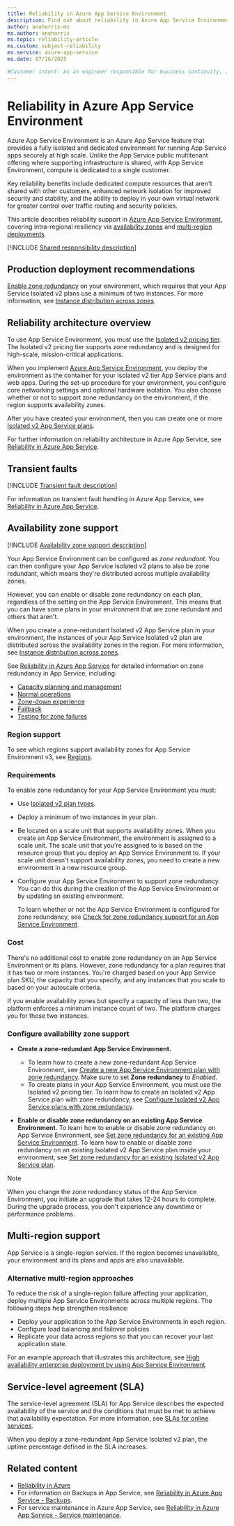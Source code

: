 ```yaml
---
title: Reliability in Azure App Service Environment
description: Find out about reliability in Azure App Service Environment, including availability zones and multi-region deployments. 
author: anaharris-ms 
ms.author: anaharris
ms.topic: reliability-article
ms.custom: subject-reliability
ms.service: azure-app-service
ms.date: 07/16/2025

#Customer intent: As an engineer responsible for business continuity, I want to understand the details of how Azure App Service Environment works from a reliability perspective and plan resiliency strategies in alignment with the exact processes that Azure services follow during different kinds of situations.
---
```


# Reliability in Azure App Service Environment

Azure App Service Environment is an Azure App Service feature that provides a fully isolated and dedicated environment for running App Service apps securely at high scale. Unlike the App Service public multitenant offering where supporting infrastructure is shared, with App Service Environment, compute is dedicated to a single customer.

Key reliability benefits include dedicated compute resources that aren't shared with other customers, enhanced network isolation for improved security and stability, and the ability to deploy in your own virtual network for greater control over traffic routing and security policies.

This article describes reliability support in [Azure App Service Environment](../app-service/environment/overview.md), covering intra-regional resiliency via [availability zones](#availability-zone-support) and [multi-region deployments](#multi-region-support).


[!INCLUDE [Shared responsibility description](includes/reliability-shared-responsibility-include.md)]

## Production deployment recommendations

[Enable zone redundancy](#availability-zone-support) on your environment, which requires that your App Service Isolated v2 plans use a minimum of two instances. For more information, see [Instance distribution across zones](../reliability/reliability-app-service.md#instance-distribution-across-zones).

## Reliability architecture overview

To use App Service Environment, you must use the [Isolated v2 pricing tier](/azure/app-service/overview-hosting-plans#isolated-v2). The Isolated v2 pricing tier supports zone redundancy and is designed for high-scale, mission-critical applications.

When you implement [Azure App Service Environment](/azure/app-service/environment/overview), you deploy the environment as the container for your Isolated v2 tier App Service plans and web apps. During the set-up procedure for your environment, you configure core networking settings and optional hardware isolation. You also choose whether or not to support zone redundancy on the environment, if the region supports availability zones.

After you have created your environment, then you can create one or more [Isolated v2 App Service plans](../app-service/overview-hosting-plans.md).

For further information on reliability architecture in Azure App Service, see [Reliability in Azure App Service](./reliability-app-service.md#reliability-architecture-overview).

## Transient faults

[!INCLUDE [Transient fault description](includes/reliability-transient-fault-description-include.md)]

For information on transient fault handling in Azure App Service, see [Reliability in Azure App Service](./reliability-app-service.md#transient-faults).

## Availability zone support

[!INCLUDE [Availability zone support description](includes/reliability-availability-zone-description-include.md)]

Your App Service Environment can be configured as *zone redundant*. You can then configure your App Service Isolated v2 plans to also be zone redundant, which means they're distributed across multiple availability zones.

However, you can enable or disable zone redundancy on each plan, regardless of the setting on the App Service Environment. This means that you can have some plans in your environment that are zone redundant and others that aren't.

When you create a zone-redundant Isolated v2 App Service plan in your environment, the instances of your App Service Isolated v2 plan are distributed across the availability zones in the region. For more information, see [Instance distribution across zones](../reliability/reliability-app-service.md#instance-distribution-across-zones).

See [Reliability in Azure App Service](../reliability/reliability-app-service.md#capacity-planning-and-management) for detailed information on zone redundancy in App Service, including:

- [Capacity planning and management](../reliability/reliability-app-service.md#capacity-planning-and-management)
- [Normal operations](../reliability/reliability-app-service.md#normal-operations)
- [Zone-down experience](../reliability/reliability-app-service.md#zone-down-experience) 
- [Failback](../reliability/reliability-app-service.md#failback)
- [Testing for zone failures](../reliability/reliability-app-service.md#testing-for-zone-failures)

### Region support

To see which regions support availability zones for App Service Environment v3, see [Regions](../app-service/environment/overview.md#regions).

### Requirements

To enable zone redundancy for your App Service Environment you must:

- Use [Isolated v2 plan types](/azure/app-service/overview-hosting-plans).

- Deploy a minimum of two instances in your plan.

- Be located on a scale unit that supports availability zones. When you create an App Service Environment, the environment is assigned to a scale unit. The scale unit that you're assigned to is based on the resource group that you deploy an App Service Environment to. If your scale unit doesn't support availability zones, you need to create a new environment in a new resource group.

- Configure your App Service Environment to support zone redundancy. You can do this during the creation of the App Service Environment or by updating an existing environment.

    To learn whether or not the App Service Environment is configured for zone redundancy, see [Check for zone redundancy support for an App Service Environment](../app-service/environment/configure-zone-redundancy-ase.md#check-for-zone-redundancy-support-for-an-app-service-environment).

### Cost

There's no additional cost to enable zone redundancy on an App Service Environment or its plans. However, zone redundancy for a plan requires that it has two or more instances. You're charged based on your App Service plan SKU, the capacity that you specify, and any instances that you scale to based on your autoscale criteria.

If you enable availability zones but specify a capacity of less than two, the platform enforces a minimum instance count of two. The platform charges you for those two instances.

### Configure availability zone support

- **Create a zone-redundant App Service Environment.** 
    - To learn how to create a new zone-redundant App Service Environment, see [Create a new App Service Environment plan with zone redundancy](../app-service/environment/creation.md). Make sure to set **Zone redundancy** to *Enabled*. 
    - To create plans in your App Service Environment, you must use the Isolated v2 pricing tier. To learn how to create an Isolated v2 App Service plan with zone redundancy, see [Configure Isolated v2 App Service plans with zone redundancy](../app-service/environment/configure-zone-redundancy-isolated.md).

- **Enable or disable zone redundancy on an existing App Service Environment.** To learn how to enable or disable zone redundancy on App Service Environment, see [Set zone redundancy for an existing App Service Environment](../app-service/environment/configure-zone-redundancy-ase.md#set-zone-redundancy-for-an-existing-app-service-environment). To learn how to enable or disable zone redundancy on an existing Isolated v2 App Service plan inside your environment, see [Set zone redundancy for an existing Isolated v2 App Service plan](../app-service/environment/configure-zone-redundancy-isolated.md#set-zone-redundancy-for-an-existing-isolated-v2-app-service-plan).

> [!NOTE]
> When you change the zone redundancy status of the App Service Environment, you initiate an upgrade that takes 12-24 hours to complete. During the upgrade process, you don't experience any downtime or performance problems.

## Multi-region support

App Service is a single-region service. If the region becomes unavailable, your environment and its plans and apps are also unavailable.

### Alternative multi-region approaches

To reduce the risk of a single-region failure affecting your application, deploy multiple App Service Environments across multiple regions. The following steps help strengthen resilience:

- Deploy your application to the App Service Environments in each region.
- Configure load balancing and failover policies.
- Replicate your data across regions so that you can recover your last application state.

For an example approach that illustrates this architecture, see [High availability enterprise deployment by using App Service Environment](/azure/architecture/web-apps/app-service-environment/architectures/ase-high-availability-deployment).

## Service-level agreement (SLA)

The service-level agreement (SLA) for App Service describes the expected availability of the service and the conditions that must be met to achieve that availability expectation. For more information, see [SLAs for online services](https://www.microsoft.com/licensing/docs/view/Service-Level-Agreements-SLA-for-Online-Services).

When you deploy a zone-redundant App Service Isolated v2 plan, the uptime percentage defined in the SLA increases.

## Related content

- [Reliability in Azure](./overview.md)
- For information on Backups in App Service, see [Reliability in Azure App Service - Backups](../reliability/reliability-app-service.md#backups).
- For service maintenance in Azure App Service, see [Reliability in Azure App Service - Service maintenance](../reliability/reliability-app-service.md#reliability-during-service-maintenance).
